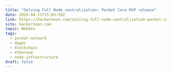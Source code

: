 ```yaml
---
title: "Solving Full Node centralization: Pocket Core MVP release"
date: 2019-04-11T15:03:59Z
link: https://hackernoon.com/solving-full-node-centralization-pocket-core-mvp-release-35c220ac2b01?source=rss----3a8144eabfe3---4
site: hackernoon.com
topic: Webdev
tags:
  - pocket-network
  - dapps
  - blockchain
  - ethereum
  - node-infrastructure
draft: false
---
```

